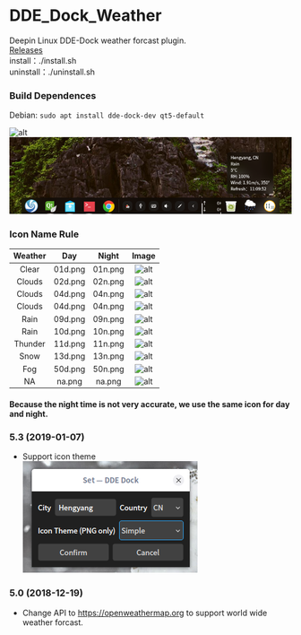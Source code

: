 # DDE_Dock_Weather
Deepin Linux DDE-Dock weather forcast plugin.  
[Releases](../../releases/)  
install：./install.sh  
uninstall：./uninstall.sh  
### Build Dependences
Debian: `sudo apt install dde-dock-dev qt5-default`

![alt](preview.png)  
![alt](FashionMode.png)  

### Icon Name Rule

| Weather | Day | Night | Image |
| :-----: | :-: | :---: | :---: |
| Clear | 01d.png | 01n.png | ![alt](icon/01d.png) |
| Clouds | 02d.png | 02n.png | ![alt](icon/02d.png) |
| Clouds | 04d.png | 04n.png | ![alt](icon/03d.png) |
| Clouds | 04d.png | 04n.png | ![alt](icon/04d.png) |
| Rain | 09d.png | 09n.png | ![alt](icon/09d.png) |
| Rain | 10d.png | 10n.png | ![alt](icon/10d.png) |
| Thunder | 11d.png | 11n.png | ![alt](icon/11d.png) |
| Snow | 13d.png | 13n.png| ![alt](icon/13d.png) |
| Fog | 50d.png | 50n.png | ![alt](icon/50d.png) |
| NA | na.png | na.png | ![alt](icon/na.png) |

#### Because the night time is not very accurate, we use the same icon for day and night.

### 5.3 (2019-01-07)
* Support icon theme  
![alt](IconTheme.png)

### 5.0 (2018-12-19)
* Change API to https://openweathermap.org to support world wide weather forcast.
